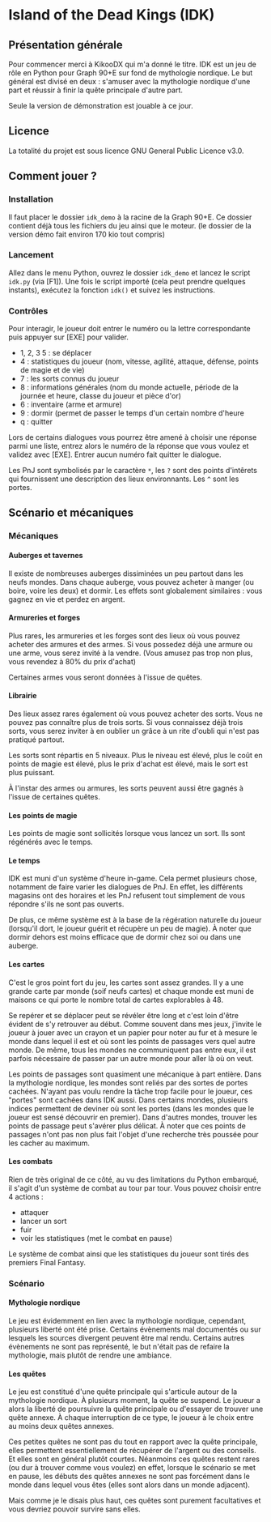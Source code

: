 # Island of the Dead Kings (IDK)

## Présentation générale

Pour commencer merci à KikooDX qui m'a donné le titre. IDK est un jeu de rôle en Python pour Graph 90+E sur fond de mythologie nordique. Le but général est divisé en deux : s'amuser avec la mythologie nordique d'une part et réussir à finir la quête principale d'autre part.

Seule la version de démonstration est jouable à ce jour.

## Licence

La totalité du projet est sous licence GNU General Public Licence v3.0.


## Comment jouer ?

### Installation

Il faut placer le dossier `idk_demo` à la racine de la Graph 90+E. Ce dossier contient déjà tous les fichiers du jeu ainsi que le moteur. (le dossier de la version démo fait environ 170 kio tout compris)

### Lancement

Allez dans le menu Python, ouvrez le dossier `idk_demo` et lancez le script `idk.py` (via [F1]). Une fois le script importé (cela peut prendre quelques instants), exécutez la fonction `idk()` et suivez les instructions.

### Contrôles

Pour interagir, le joueur doit entrer le numéro ou la lettre correspondante puis appuyer sur [EXE] pour valider.
 - 1, 2, 3 5 : se déplacer
 - 4 : statistiques du joueur (nom, vitesse, agilité, attaque, défense, points de magie et de vie)
 - 7 : les sorts connus du joueur
 - 8 : informations générales (nom du monde actuelle, période de la journée et heure, classe du joueur et pièce d'or)
 - 6 : inventaire (arme et armure)
 - 9 : dormir (permet de passer le temps d'un certain nombre d'heure
 - q : quitter

Lors de certains dialogues vous pourrez être amené à choisir une réponse parmi une liste, entrez alors le numéro de la réponse que vous voulez et validez avec [EXE]. Entrer aucun numéro fait quitter le dialogue.

Les PnJ sont symbolisés par le caractère `*`, les `?` sont des points d'intêrets qui fournissent une description des lieux environnants. Les `^` sont les portes.

## Scénario et mécaniques

### Mécaniques

#### Auberges et tavernes

Il existe de nombreuses auberges dissiminées un peu partout dans les neufs mondes. Dans chaque auberge, vous pouvez acheter à manger (ou boire, voire les deux) et dormir. Les effets sont globalement similaires : vous gagnez en vie et perdez en argent.

#### Armureries et forges

Plus rares, les armureries et les forges sont des lieux où vous pouvez acheter des armures et des armes. Si vous possedez déjà une armure ou une arme, vous serez invité à la vendre. (Vous amusez pas trop non plus, vous revendez à 80% du prix d'achat)

Certaines armes vous seront données à l'issue de quêtes.

#### Librairie

Des lieux assez rares également où vous pouvez acheter des sorts. Vous ne pouvez pas connaître plus de trois sorts. Si vous connaissez déjà trois sorts, vous serez inviter à en oublier un grâce à un rite d'oubli qui n'est pas pratiqué partout.

Les sorts sont répartis en 5 niveaux. Plus le niveau est élevé, plus le coût en points de magie est élevé, plus le prix d'achat est élevé, mais le sort est plus puissant.

À l'instar des armes ou armures, les sorts peuvent aussi être gagnés à l'issue de certaines quêtes.

#### Les points de magie

Les points de magie sont sollicités lorsque vous lancez un sort. Ils sont régénérés avec le temps.

#### Le temps

IDK est muni d'un système d'heure in-game. Cela permet plusieurs chose, notamment de faire varier les dialogues de PnJ. En effet, les différents magasins ont des horaires et les PnJ refusent tout simplement de vous répondre s'ils ne sont pas ouverts.

De plus, ce même système est à la base de la régération naturelle du joueur (lorsqu'il dort, le joueur guérit et récupère un peu de magie). À noter que dormir dehors est moins efficace que de dormir chez soi ou dans une auberge.

#### Les cartes

C'est le gros point fort du jeu, les cartes sont assez grandes. Il y a une grande carte par monde (soif neufs cartes) et chaque monde est muni de maisons ce qui porte le nombre total de cartes explorables à 48.

Se repérer et se déplacer peut se révéler être long et c'est loin d'être évident de s'y retrouver au début. Comme souvent dans mes jeux, j'invite le joueur à jouer avec un crayon et un papier pour noter au fur et à mesure le monde dans lequel il est et où sont les points de passages vers quel autre monde. De même, tous les mondes ne communiquent pas entre eux, il est parfois nécessaire de passer par un autre monde pour aller là où on veut.

Les points de passages sont quasiment une mécanique à part entière. Dans la mythologie nordique, les mondes sont reliés par des sortes de portes cachées. N'ayant pas voulu rendre la tâche trop facile pour le joueur, ces "portes" sont cachées dans IDK aussi. Dans certains mondes, plusieurs indices permettent de deviner où sont les portes (dans les mondes que le joueur est sensé découvrir en premier). Dans d'autres mondes, trouver les points de passage peut s'avérer plus délicat. À noter que ces points de passages n'ont pas non plus fait l'objet d'une recherche très poussée pour les cacher au maximum.

#### Les combats

Rien de très original de ce côté, au vu des limitations du Python embarqué, il s'agit d'un système de combat au tour par tour. Vous pouvez choisir entre 4 actions :
 - attaquer
 - lancer un sort
 - fuir
 - voir les statistiques (met le combat en pause)

Le système de combat ainsi que les statistiques du joueur sont tirés des premiers Final Fantasy.

### Scénario

#### Mythologie nordique

Le jeu est évidemment en lien avec la mythologie nordique, cependant, plusieurs liberté ont été prise. Certains évènements mal documentés ou sur lesquels les sources divergent peuvent être mal rendu. Certains autres évènements ne sont pas représenté, le but n'était pas de refaire la mythologie, mais plutôt de rendre une ambiance.

#### Les quêtes

Le jeu est constitué d'une quête principale qui s'articule autour de la mythologie nordique. À plusieurs moment, la quête se suspend. Le joueur a alors la liberté de poursuivre la quête principale ou d'essayer de trouver une quête annexe. À chaque interruption de ce type, le joueur à le choix entre au moins deux quêtes annexes. 

Ces petites quêtes ne sont pas du tout en rapport avec la quête principale, elles permettent essentiellement de récupérer de l'argent ou des conseils. Et elles sont en général plutôt courtes. Néanmoins ces quêtes restent rares (ou dur à trouver comme vous voulez) en effet, lorsque le scénario se met en pause, les débuts des quêtes annexes ne sont pas forcément dans le monde dans lequel vous êtes (elles sont alors dans un monde adjacent).

Mais comme je le disais plus haut, ces quêtes sont purement facultatives et vous devriez pouvoir survire sans elles.